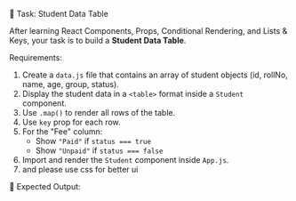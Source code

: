 📘 Task: Student Data Table

After learning React Components, Props, Conditional Rendering, and Lists & Keys, 
your task is to build a **Student Data Table**.

Requirements:
1. Create a `data.js` file that contains an array of student objects (id, rollNo, name, age, group, status).
2. Display the student data in a `<table>` format inside a `Student` component.
3. Use `.map()` to render all rows of the table.
4. Use `key` prop for each row.
5. For the "Fee" column:
   - Show `"Paid"` if `status === true`
   - Show `"Unpaid"` if `status === false`
6. Import and render the `Student` component inside `App.js`.
7. and please use css for better ui

🎯 Expected Output:


